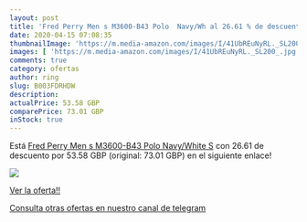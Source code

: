 ```yaml
---
layout: post
title: 'Fred Perry Men s M3600-B43 Polo  Navy/Wh al 26.61 % de descuento'
date: 2020-04-15 07:08:35
thumbnailImage: 'https://m.media-amazon.com/images/I/41UbREuNyRL._SL200_.jpg'
images: [ 'https://m.media-amazon.com/images/I/41UbREuNyRL._SL200_.jpg' ]
comments: true
category: ofertas
author: ring
slug: B003FDRHDW
description:
actualPrice: 53.58 GBP
comparePrice: 73.01 GBP
inStock: true
---
```


Está [Fred Perry Men s M3600-B43 Polo  Navy/White  S](https://www.amazon.com/dp/B003FDRHDW/?tag=redken08-20) con 26.61 de descuento por 53.58 GBP (original: 73.01 GBP) en el siguiente enlace!

[![](https://m.media-amazon.com/images/I/41UbREuNyRL._SL200_.jpg)](https://www.amazon.com/dp/B003FDRHDW/?tag=redken08-20)

[Ver la oferta!!](https://www.amazon.com/dp/B003FDRHDW/?tag=redken08-20)

[Consulta otras ofertas en nuestro canal de telegram](https://t.me/s/ofertas25)
